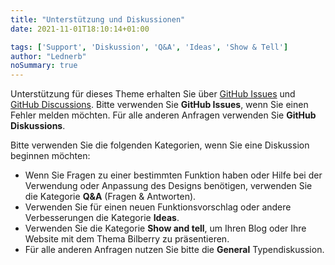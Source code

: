 ```yaml
---
title: "Unterstützung und Diskussionen"
date: 2021-11-01T18:10:14+01:00

tags: ['Support', 'Diskussion', 'Q&A', 'Ideas', 'Show & Tell']
author: "Lednerb"
noSummary: true
---
```

Unterstützung für dieses Theme erhalten Sie über [GitHub Issues](https://github.com/Lednerb/bilberry-hugo-theme/issues) und [GitHub Discussions](https://github.com/Lednerb/bilberry-hugo-theme/discussions).
Bitte verwenden Sie **GitHub Issues**, wenn Sie einen Fehler melden möchten. Für alle anderen Anfragen verwenden Sie **GitHub Diskussions**.

Bitte verwenden Sie die folgenden Kategorien, wenn Sie eine Diskussion beginnen möchten:
- Wenn Sie Fragen zu einer bestimmten Funktion haben oder Hilfe bei der Verwendung oder Anpassung des Designs benötigen, verwenden Sie die Kategorie **Q&A** (Fragen & Antworten).
- Verwenden Sie für einen neuen Funktionsvorschlag oder andere Verbesserungen die Kategorie **Ideas**.
- Verwenden Sie die Kategorie **Show and tell**, um Ihren Blog oder Ihre Website mit dem Thema Bilberry zu präsentieren.
- Für alle anderen Anfragen nutzen Sie bitte die **General** Typendiskussion.